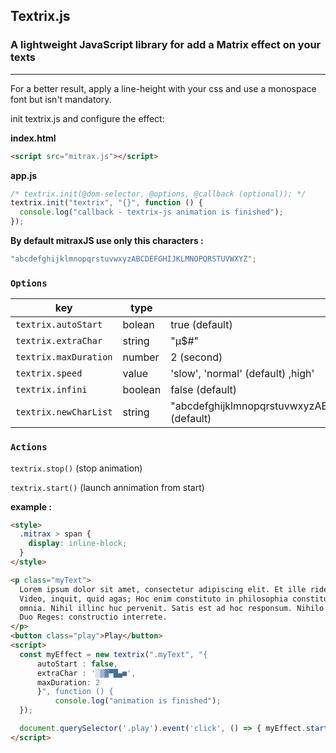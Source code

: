 ## Textrix.js

### A lightweight JavaScript library for add a Matrix effect on your texts

---

For a better result, apply a line-height with your css and use a monospace font but isn't mandatory.

init textrix.js and configure the effect:

**index.html**

```html
<script src="mitrax.js"></script>
```

**app.js**

```javascript
/* textrix.init(@dom-selector, @options, @callback (optional)); */
textrix.init("textrix", "{}", function () {
  console.log("callback - textrix-js animation is finished");
});
```

**By default mitraxJS use only this characters :**

```javascript
"abcdefghijklmnopqrstuvwxyzABCDEFGHIJKLMNOPQRSTUVWXYZ";
```

### `Options`

| key                   | type    | example                                                               |
| --------------------- | ------- | --------------------------------------------------------------------- |
| `textrix.autoStart`   | bolean  | true (default)                                                        |
| `textrix.extraChar`   | string  | "µ$#"                                                                 |
| `textrix.maxDuration` | number  | 2 (second)                                                            |
| `textrix.speed`       | value   | 'slow', 'normal' (default) ,high'                                     |
| `textrix.infini`      | boolean | false (default)                                                       |
| `textrix.newCharList` | string  | "abcdefghijklmnopqrstuvwxyzABCDEFGHIJKLMNOPQRSTUVWXYZéèàùç" (default) |

### `Actions`

`textrix.stop()` (stop animation)

`textrix.start()` (launch annimation from start)

**example :**

```html
<style>
  .mitrax > span {
    display: inline-block;
  }
</style>

<p class="myText">
  Lorem ipsum dolor sit amet, consectetur adipiscing elit. Et ille ridens:
  Video, inquit, quid agas; Hoc enim constituto in philosophia constituta sunt
  omnia. Nihil illinc huc pervenit. Satis est ad hoc responsum. Nihilo magis.
  Duo Reges: constructio interrete.
</p>
<button class="play">Play</button>
<script>
  const myEffect = new textrix(".myText", "{
      autoStart : false,
      extraChar : '░▒▓▀█▄■',
      maxDuration: 2
      }", function () {
          console.log("animation is finished");
  });

  document.querySelector('.play').event('click', () => { myEffect.start() })
</script>
```
